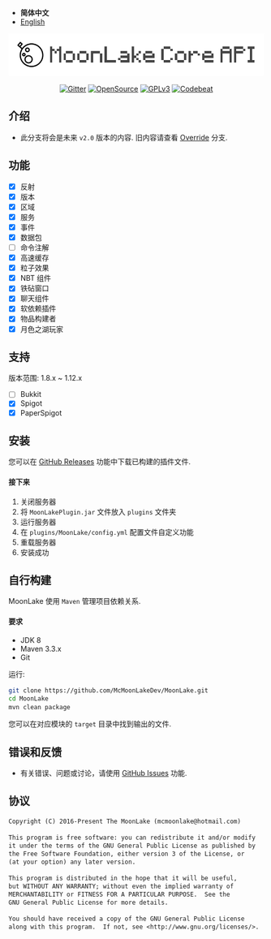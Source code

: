 - **简体中文**
- [English](README-en.md)

<p align="center">
<img src="images/logo.png" alt="MoonLake" />
</p>

<p align="center">
<a href="https://gitter.im/McMoonLakeDev/MoonLake"><img src="https://badges.gitter.im/McMoonLakeDev/MoonLake.svg" alt="Gitter" /></a>
<a href="https://github.com/McMoonLakeDev/MoonLake"><img src="https://badges.frapsoft.com/os/v1/open-source.svg?v=102" alt="OpenSource" /></a>
<a href="http://www.gnu.org/licenses/gpl-3.0"><img src="https://badges.frapsoft.com/os/gpl/gpl.svg?v=102" alt="GPLv3" /></a>
<a href="https://codebeat.co/projects/github-com-mcmoonlakedev-moonlake-v2-0-alpha-kotlin"><img src="https://codebeat.co/badges/71de9e97-982a-4630-a501-07e6c7c35d94" alt="Codebeat" /></a>
</p>

## 介绍

- 此分支将会是未来 `v2.0` 版本的内容. 旧内容请查看 [Override](https://github.com/McMoonLakeDev/MoonLake/tree/override) 分支.

## 功能

- [x] 反射
- [x] 版本
- [x] 区域
- [x] 服务
- [x] 事件
- [x] 数据包
- [ ] 命令注解
- [x] 高速缓存
- [x] 粒子效果
- [x] NBT 组件
- [x] 铁砧窗口
- [x] 聊天组件
- [x] 软依赖插件
- [x] 物品构建者
- [x] 月色之湖玩家

## 支持

版本范围: 1.8.x ~ 1.12.x

- [ ] Bukkit
- [x] Spigot
- [x] PaperSpigot

## 安装

您可以在 [GitHub Releases](https://github.com/McMoonLakeDev/MoonLake/releases) 功能中下载已构建的插件文件.

#### 接下来

1. 关闭服务器
2. 将 `MoonLakePlugin.jar` 文件放入 `plugins` 文件夹
3. 运行服务器
4. 在 `plugins/MoonLake/config.yml` 配置文件自定义功能
5. 重载服务器
6. 安装成功

## 自行构建

MoonLake 使用 `Maven` 管理项目依赖关系.

#### 要求

- JDK 8
- Maven 3.3.x
- Git

运行:

```sh
git clone https://github.com/McMoonLakeDev/MoonLake.git
cd MoonLake
mvn clean package
```

您可以在对应模块的 `target` 目录中找到输出的文件.

## 错误和反馈

- 有关错误、问题或讨论，请使用 [GitHub Issues](https://github.com/McMoonLakeDev/MoonLake/issues) 功能.

## 协议

    Copyright (C) 2016-Present The MoonLake (mcmoonlake@hotmail.com)

    This program is free software: you can redistribute it and/or modify
    it under the terms of the GNU General Public License as published by
    the Free Software Foundation, either version 3 of the License, or
    (at your option) any later version.

    This program is distributed in the hope that it will be useful,
    but WITHOUT ANY WARRANTY; without even the implied warranty of
    MERCHANTABILITY or FITNESS FOR A PARTICULAR PURPOSE.  See the
    GNU General Public License for more details.

    You should have received a copy of the GNU General Public License
    along with this program.  If not, see <http://www.gnu.org/licenses/>.
